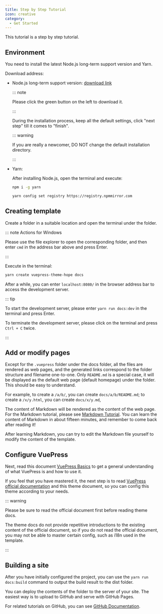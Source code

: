 ```yaml
---
title: Step by Step Tutorial
icon: creative
category:
  - Get Started
---
```


This tutorial is a step by step tutorial.

## Environment

You need to install the latest Node.js long-term support version and Yarn.

Download address:

- Node.js long-term support version: [download link](https://nodejs.org/en/)

  ::: note

  Please click the green button on the left to download it.

  :::

  During the installation process, keep all the default settings, click "next step" till it comes to "finish".

  ::: warning

  If you are really a newcomer, DO NOT change the default installation directory.

  :::

- Yarn:

  After installing Node.js, open the terminal and execute:

  ```sh
  npm i -g yarn

  yarn config set registry https://registry.npmmirror.com
  ```

## Creating template

Create a folder in a suitable location and open the terminal under the folder.

::: note Actions for Windows

Please use the file explorer to open the corresponding folder, and then enter `cmd` in the address bar above and press Enter.

:::

Execute in the terminal:

```sh
yarn create vuepress-theme-hope docs
```

After a while, you can enter `localhost:8080/` in the browser address bar to access the development server.

::: tip

To start the development server, please enter `yarn run docs:dev` in the terminal and press Enter.

To terminate the development server, please click on the terminal and press `Ctrl + C` twice.

:::

## Add or modify pages

Except for the `.vuepress` folder under the docs folder, all the files are rendered as web pages, and the generated links correspond to the folder structure and filename one-to-one. Only `README.md` is a special case, it will be displayed as the default web page (default homepage) under the folder. This should be easy to understand.

For example, to create a `/a/b/`, you can create `docs/a/b/README.md`; to create a `/x/y.html`, you can create `docs/x/y.md`,

The content of Markdown will be rendered as the content of the web page. For the Markdown tutorial, please see [Markdown Tutorial](markdown/README.md). You can learn the content of Markdown in about fifteen minutes, and remember to come back after reading it!

After learning Markdown, you can try to edit the Markdown file yourself to modify the content of the template.

## Configure VuePress

Next, read this document [VuePress Basics](vuepress/README.md) to get a general understanding of what VuePress is and how to use it.

If you feel that you have mastered it, the next step is to read [VuePress official documentation](https://v2.vuepress.vuejs.org/zh/guide/) and this theme document, so you can config this theme according to your needs.

::: warning

Please be sure to read the official document first before reading theme docs.

The theme docs do not provide repetitive introductions to the existing content of the official document, so if you do not read the official document, you may not be able to master certain config, such as i18n used in the template.

:::

## Building a site

After you have initially configured the project, you can use the `yarn run docs:build` command to output the build result to the dist folder.

You can deploy the contents of the folder to the server of your site. The easiest way is to upload to GitHub and serve with GitHub Pages.

For related tutorials on GitHub, you can see [GitHub Documentation](https://docs.github.com/).
